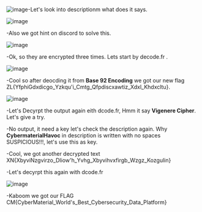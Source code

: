 ![image](https://github.com/user-attachments/assets/7be457bc-c6e3-44b1-b104-8e90e82c9db2)-Let's look into descriptionm what does it says.

![image](https://github.com/user-attachments/assets/1e4cb7cf-a81c-4b4c-ad1c-8a55765109b9)

-Also we got hint on discord to solve this.

![image](https://github.com/user-attachments/assets/c873da37-be86-49db-b552-b369ad4b911a)

-Ok, so they are encrypted three times. Lets start by decode.fr .

![image](https://github.com/user-attachments/assets/f4d4a3a3-f0f5-4184-986d-e1cc3720ecda)

-Cool so after deocding it from **Base 92 Encoding** we got our new flag ZL{YfphiGdxdicgo_Yzkqu'i_Cmtg_Qfpdiscxawtiz_Xdxl_Khdxcltu}.

![image](https://github.com/user-attachments/assets/7622ba5c-f7e5-49c6-b012-eb1cfcc572df)

-Let's Decyrpt the output again eith dcode.fr, Hmm it say **Vigenere Cipher**. Let's give a try.

-No output, it need a key let's check the description again. Why **CybermaterialHavoc** in description is written with no spaces SUSPICIOUS!!!, let's use this as key.

-Cool, we got another decrypted text XN{XbyviNzgvirzo_Dliow'h_Yvhg_Xbyvihvxfirgb_Wzgz_Kozgulin}

-Let's decyrpt this again with dcode.fr

![image](https://github.com/user-attachments/assets/8a94704e-7b0b-40a3-8d45-76a3476353f7)

-Kaboom we got our FLAG CM{CyberMaterial_World's_Best_Cybersecurity_Data_Platform}
